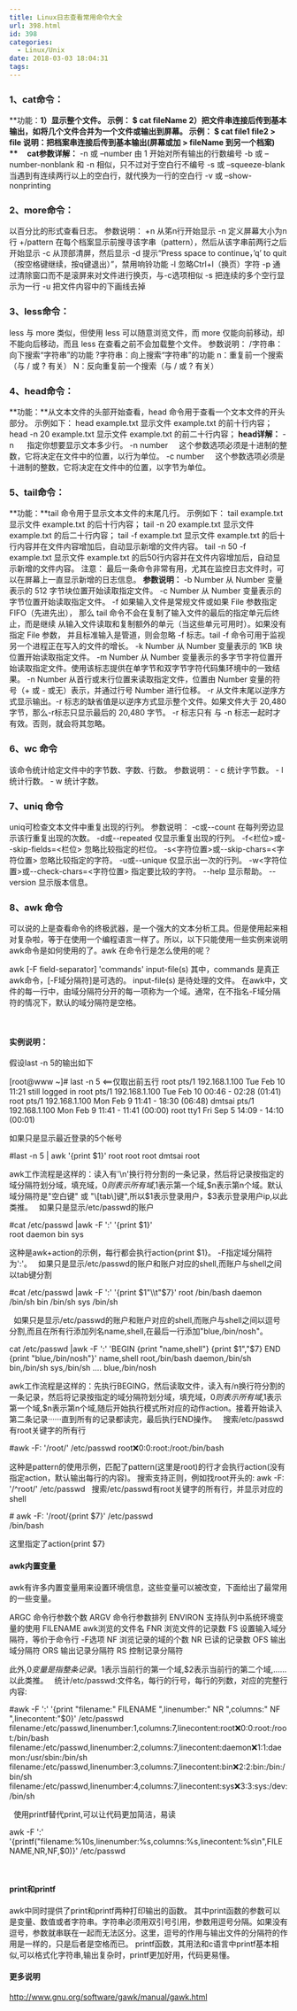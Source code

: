```yaml
---
title: Linux日志查看常用命令大全
url: 398.html
id: 398
categories:
  - Linux/Unix
date: 2018-03-03 18:04:31
tags:
---
```


### **1、cat命令：**

**功能：**1）显示整个文件。 示例： $ cat fileName 2）把文件串连接后传到基本输出，如将几个文件合并为一个文件或输出到屏幕。 示例： $ cat file1 file2 > file 说明：把档案串连接后传到基本输出(屏幕或加 > fileName 到另一个档案) **     cat参数详解：** -n 或 –number 由 1 开始对所有输出的行数编号 -b 或 –number-nonblank 和 -n 相似，只不过对于空白行不编号 -s 或 –squeeze-blank 当遇到有连续两行以上的空白行，就代换为一行的空白行 -v 或 –show-nonprinting

<!--more-->

### **2、more命令：**

以百分比的形式查看日志。 参数说明： +n 从笫n行开始显示 -n 定义屏幕大小为n行 +/pattern 在每个档案显示前搜寻该字串（pattern），然后从该字串前两行之后开始显示 -c 从顶部清屏，然后显示 -d 提示“Press space to continue，’q’ to quit（按空格键继续，按q键退出）”，禁用响铃功能 -l 忽略Ctrl+l（换页）字符 -p 通过清除窗口而不是滚屏来对文件进行换页，与-c选项相似 -s 把连续的多个空行显示为一行 -u 把文件内容中的下画线去掉  

### **3、less命令：**

less 与 more 类似，但使用 less 可以随意浏览文件，而 more 仅能向前移动，却不能向后移动，而且 less 在查看之前不会加载整个文件。 参数说明： /字符串：向下搜索“字符串”的功能 ?字符串：向上搜索“字符串”的功能 n：重复前一个搜索（与 / 或 ? 有关） N：反向重复前一个搜索（与 / 或 ? 有关）    

### **4、head命令：**

**功能：**从文本文件的头部开始查看，head 命令用于查看一个文本文件的开头部分。 示例如下： head example.txt 显示文件 example.txt 的前十行内容； head -n 20 example.txt 显示文件 example.txt 的前二十行内容； **head详解：** -n      指定你想要显示文本多少行。 -n number     这个参数选项必须是十进制的整数，它将决定在文件中的位置，以行为单位。 -c number     这个参数选项必须是十进制的整数，它将决定在文件中的位置，以字节为单位。

### **5、tail命令：**

**功能：**tail 命令用于显示文本文件的末尾几行。 示例如下： tail example.txt 显示文件 example.txt 的后十行内容； tail -n 20 example.txt 显示文件 example.txt 的后二十行内容； tail -f example.txt 显示文件 example.txt 的后十行内容并在文件内容增加后，自动显示新增的文件内容。 tail -n 50 -f example.txt 显示文件 example.txt 的后50行内容并在文件内容增加后，自动显示新增的文件内容。 注意： 最后一条命令非常有用，尤其在监控日志文件时，可以在屏幕上一直显示新增的日志信息。 **参数说明：** -b Number 从 Number 变量表示的 512 字节块位置开始读取指定文件。 -c Number 从 Number 变量表示的字节位置开始读取指定文件。 -f 如果输入文件是常规文件或如果 File 参数指定 FIFO（先进先出）， 那么 tail 命令不会在复制了输入文件的最后的指定单元后终止，而是继续 从输入文件读取和复制额外的单元（当这些单元可用时）。如果没有指定 File 参数， 并且标准输入是管道，则会忽略 -f 标志。tail -f 命令可用于监视另一个进程正在写入的文件的增长。 -k Number 从 Number 变量表示的 1KB 块位置开始读取指定文件。 -m Number 从 Number 变量表示的多字节字符位置开始读取指定文件。使用该标志提供在单字节和双字节字符代码集环境中的一致结果。 -n Number 从首行或末行位置来读取指定文件，位置由 Number 变量的符号（+ 或 - 或无）表示，并通过行号 Number 进行位移。 -r 从文件末尾以逆序方式显示输出。-r 标志的缺省值是以逆序方式显示整个文件。如果文件大于 20,480 字节，那么-r标志只显示最后的 20,480 字节。 -r 标志只有 与 -n 标志一起时才有效。否则，就会将其忽略。  

### 6、wc 命令

该命令统计给定文件中的字节数、字数、行数。 参数说明： \- c 统计字节数。 - l 统计行数。 - w 统计字数。  

### 7、uniq 命令

uniq可检查文本文件中重复出现的行列。 参数说明： -c或--count 在每列旁边显示该行重复出现的次数。 -d或--repeated 仅显示重复出现的行列。 -f<栏位>或--skip-fields=<栏位> 忽略比较指定的栏位。 -s<字符位置>或--skip-chars=<字符位置> 忽略比较指定的字符。 -u或--unique 仅显示出一次的行列。 -w<字符位置>或--check-chars=<字符位置> 指定要比较的字符。 --help 显示帮助。 --version 显示版本信息。  

### 8、awk 命令

可以说的上是查看命令的终极武器，是一个强大的文本分析工具。但是使用起来相对复杂啦，等于在使用一个编程语言一样了。所以，以下只能使用一些实例来说明awk命令是如何使用的了。awk 在命令行是怎么使用的呢？

awk \[-F field-separator\] 'commands' input-file(s)
其中，commands 是真正awk命令，\[-F域分隔符\]是可选的。 input-file(s) 是待处理的文件。
在awk中，文件的每一行中，由域分隔符分开的每一项称为一个域。通常，在不指名-F域分隔符的情况下，默认的域分隔符是空格。

 

#### 实例说明：

假设last -n 5的输出如下

\[root@www ~\]# last -n 5 <==仅取出前五行
root     pts/1   192.168.1.100  Tue Feb 10 11:21   still logged in
root     pts/1   192.168.1.100  Tue Feb 10 00:46 - 02:28  (01:41)
root     pts/1   192.168.1.100  Mon Feb  9 11:41 - 18:30  (06:48)
dmtsai   pts/1   192.168.1.100  Mon Feb  9 11:41 - 11:41  (00:00)
root     tty1                   Fri Sep  5 14:09 - 14:10  (00:01)

如果只是显示最近登录的5个帐号

#last -n 5 | awk  '{print $1}'
root
root
root
dmtsai
root

awk工作流程是这样的：读入有'\\n'换行符分割的一条记录，然后将记录按指定的域分隔符划分域，填充域，$0则表示所有域,$1表示第一个域,$n表示第n个域。默认域分隔符是"空白键" 或 "\[tab\]键",所以$1表示登录用户，$3表示登录用户ip,以此类推。   如果只是显示/etc/passwd的账户

#cat /etc/passwd |awk  -F ':'  '{print $1}'  
root
daemon
bin
sys

这种是awk+action的示例，每行都会执行action{print $1}。 -F指定域分隔符为':'。   如果只是显示/etc/passwd的账户和账户对应的shell,而账户与shell之间以tab键分割

#cat /etc/passwd |awk  -F ':'  '{print $1"\\t"$7}'
root    /bin/bash
daemon  /bin/sh
bin     /bin/sh
sys     /bin/sh

  如果只是显示/etc/passwd的账户和账户对应的shell,而账户与shell之间以逗号分割,而且在所有行添加列名name,shell,在最后一行添加"blue,/bin/nosh"。

cat /etc/passwd |awk  -F ':'  'BEGIN {print "name,shell"}  {print $1","$7} END {print "blue,/bin/nosh"}'
name,shell
root,/bin/bash
daemon,/bin/sh
bin,/bin/sh
sys,/bin/sh
....
blue,/bin/nosh

awk工作流程是这样的：先执行BEGING，然后读取文件，读入有/n换行符分割的一条记录，然后将记录按指定的域分隔符划分域，填充域，$0则表示所有域,$1表示第一个域,$n表示第n个域,随后开始执行模式所对应的动作action。接着开始读入第二条记录······直到所有的记录都读完，最后执行END操作。   搜索/etc/passwd有root关键字的所有行

#awk -F: '/root/' /etc/passwd
root:x:0:0:root:/root:/bin/bash

这种是pattern的使用示例，匹配了pattern(这里是root)的行才会执行action(没有指定action，默认输出每行的内容)。 搜索支持正则，例如找root开头的: awk -F: '/^root/' /etc/passwd   搜索/etc/passwd有root关键字的所有行，并显示对应的shell

\# awk -F: '/root/{print $7}' /etc/passwd             
/bin/bash

这里指定了action{print $7}  

#### awk内置变量

awk有许多内置变量用来设置环境信息，这些变量可以被改变，下面给出了最常用的一些变量。

ARGC               命令行参数个数
ARGV               命令行参数排列
ENVIRON            支持队列中系统环境变量的使用
FILENAME           awk浏览的文件名
FNR                浏览文件的记录数
FS                 设置输入域分隔符，等价于命令行 -F选项
NF                 浏览记录的域的个数
NR                 已读的记录数
OFS                输出域分隔符
ORS                输出记录分隔符
RS                 控制记录分隔符

此外,$0变量是指整条记录。$1表示当前行的第一个域,$2表示当前行的第二个域,......以此类推。   统计/etc/passwd:文件名，每行的行号，每行的列数，对应的完整行内容:

#awk  -F ':'  '{print "filename:" FILENAME ",linenumber:" NR ",columns:" NF ",linecontent:"$0}' /etc/passwd
filename:/etc/passwd,linenumber:1,columns:7,linecontent:root:x:0:0:root:/root:/bin/bash
filename:/etc/passwd,linenumber:2,columns:7,linecontent:daemon:x:1:1:daemon:/usr/sbin:/bin/sh
filename:/etc/passwd,linenumber:3,columns:7,linecontent:bin:x:2:2:bin:/bin:/bin/sh
filename:/etc/passwd,linenumber:4,columns:7,linecontent:sys:x:3:3:sys:/dev:/bin/sh

  使用printf替代print,可以让代码更加简洁，易读

 awk  -F ':'  '{printf("filename:%10s,linenumber:%s,columns:%s,linecontent:%s\\n",FILENAME,NR,NF,$0)}' /etc/passwd

 

#### **print和printf**

awk中同时提供了print和printf两种打印输出的函数。 其中print函数的参数可以是变量、数值或者字符串。字符串必须用双引号引用，参数用逗号分隔。如果没有逗号，参数就串联在一起而无法区分。这里，逗号的作用与输出文件的分隔符的作用是一样的，只是后者是空格而已。 printf函数，其用法和c语言中printf基本相似,可以格式化字符串,输出复杂时，printf更加好用，代码更易懂。  

#### 更多说明

http://www.gnu.org/software/gawk/manual/gawk.html
